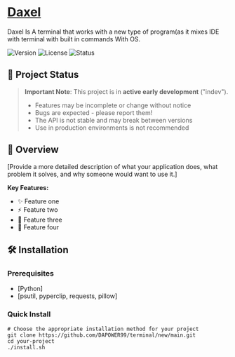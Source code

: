 # [Daxel](https://www.github.com/DAPOWER99/terminal/)

Daxel Is A terminal that works with a new type of program(as it mixes IDE with terminal with built in commands With OS.

![Version](https://img.shields.io/badge/version-1.0-blue.svg)
![License](https://img.shields.io/badge/license-Apache2.0-green.svg)
![Status](https://img.shields.io/badge/status-indev-orange.svg)

## 🚧 Project Status

> **Important Note**: This project is in **active early development** ("indev"). 
> 
> - Features may be incomplete or change without notice
> - Bugs are expected - please report them!
> - The API is not stable and may break between versions
> - Use in production environments is not recommended

## 📖 Overview

[Provide a more detailed description of what your application does, what problem it solves, and why someone would want to use it.]

**Key Features:**
- ✨ Feature one
- ⚡ Feature two  
- 🔧 Feature three
- 🎯 Feature four

## 🛠️ Installation

### Prerequisites
- [Python]
- [psutil, pyperclip, requests, pillow]

### Quick Install
```
# Choose the appropriate installation method for your project
git clone https://github.com/DAPOWER99/terminal/new/main.git
cd your-project
./install.sh






